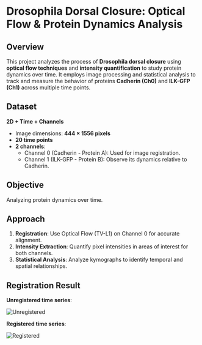 # Drosophila Dorsal Closure: Optical Flow & Protein Dynamics Analysis  

## Overview  
This project analyzes the process of **Drosophila dorsal closure** using **optical flow techniques** and **intensity quantification** to study protein dynamics over time. It employs image processing and statistical analysis to track and measure the behavior of proteins **Cadherin (Ch0)** and **ILK-GFP (Ch1)** across multiple time points.

## Dataset  
**2D + Time + Channels**
- Image dimensions: **444 × 1556 pixels**  
- **20 time points**  
- **2 channels**:  
  - Channel 0 (Cadherin - Protein A): Used for image registration.  
  - Channel 1 (ILK-GFP - Protein B): Observe its dynamics relative to Cadherin.  

## Objective  
Analyzing protein dynamics over time.

## Approach  
1. **Registration**: Use Optical Flow (TV-L1) on Channel 0 for accurate alignment.  
2. **Intensity Extraction**: Quantify pixel intensities in areas of interest for both channels.  
3. **Statistical Analysis**: Analyze kymographs to identify temporal and spatial relationships.

## Registration Result

**Unregistered time series**:

![Unregistered](MAXz8z11_t07t27_Ecadtom.gif)

**Registered time series**:

![Registered](Area1_warped_Ecadtom.gif)









